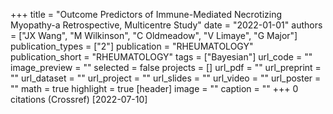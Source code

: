 +++
title = "Outcome Predictors of Immune-Mediated Necrotizing Myopathy-a Retrospective, Multicentre Study"
date = "2022-01-01"
authors = ["JX Wang", "M Wilkinson", "C Oldmeadow", "V Limaye", "G Major"]
publication_types = ["2"]
publication = "RHEUMATOLOGY"
publication_short = "RHEUMATOLOGY"
tags = ["Bayesian"]
url_code = ""
image_preview = ""
selected = false
projects = []
url_pdf = ""
url_preprint = ""
url_dataset = ""
url_project = ""
url_slides = ""
url_video = ""
url_poster = ""
math = true
highlight = true
[header]
image = ""
caption = ""
+++
0 citations (Crossref) [2022-07-10]
